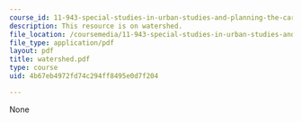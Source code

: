 ```yaml
---
course_id: 11-943-special-studies-in-urban-studies-and-planning-the-cardener-river-corridor-workshop-fall-2001
description: This resource is on watershed.
file_location: /coursemedia/11-943-special-studies-in-urban-studies-and-planning-the-cardener-river-corridor-workshop-fall-2001/4b67eb4972fd74c294ff8495e0d7f204_watershed.pdf
file_type: application/pdf
layout: pdf
title: watershed.pdf
type: course
uid: 4b67eb4972fd74c294ff8495e0d7f204

---
```

None